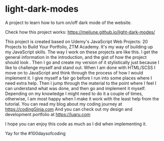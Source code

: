 # light-dark-modes

A project to learn how to turn on/off dark mode of the website. 

Check how this project works: https://meilune.github.io/light-dark-modes/ 

This project is created based on Udemy's JavaScript Web Projects: 20 Projects to Build Your Portfolio, ZTM Academy. It's my way of building up my JavaScript skills. 
The way I work on these projects are like this. I get the general information in the introduction, and the gist of how the project should look . Then I go and create my version of it stylistically just because I like to challenge myself and stand out. When I am done with HTML/SCSS I move on to JavaScript and think through the process of how I would implement it. I give myself a fair go before I run into some places where I need extra help. Then I jump through the material to the point where I feel I can understand what was done, and then go and implement it myself. Depending on my knowledge I might need to do it a couple of times, otherwise, I am most happy when I make it work with the least help from the tutorial. 
You can read my blog about my coding journey at https://codingGinja.com
And you can check out my design and development portfolio at https://luaru.com

I hope you can enjoy this code as much as I did when implementing it.

Yay for the #100daysofcoding 